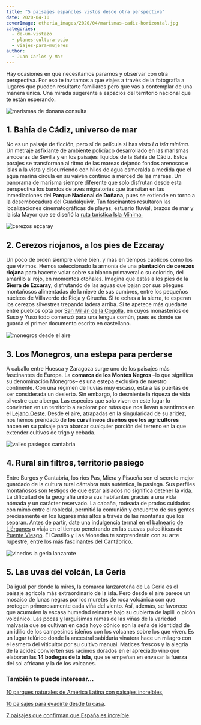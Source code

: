```yaml
---
title: "5 paisajes españoles vistos desde otra perspectiva"
date: 2020-04-10
coverImage: etheria_images/2020/04/marismas-cadiz-horizontal.jpg
categories: 
  - de-un-vistazo
  - planes-cultura-ocio
  - viajes-para-mujeres
author: 
  - Juan Carlos y Mar
---
```


Hay ocasiones en que necesitamos pararnos y observar con otra perspectiva. Por eso te invitamos a que viajes a través de la fotografía a lugares que pueden resultarte familiares pero que vas a contemplar de una manera única. Una mirada sugerente a espacios del territorio nacional que te están esperando.

![marismas de donana consulta](etheria_images/2020/04/marismas-cadiz.jpg "Universo de marismas en el entorno de Doñana.")

## 1\. Bahía de Cádiz, universo de mar

No es un paisaje de ficción, pero sí de película si has visto _La isla mínima_. Un 
metraje asfixiante de ambiente policíaco desarrollado en las marismas arroceras de 
Sevilla y en los paisajes líquidos de la Bahía de Cádiz. Estos parajes se transforman al 
ritmo de las mareas dejando fondos arenosos e islas a la vista y discurriendo con hilos 
de agua esmeralda a medida que el agua marina circula en su vaivén continuo a merced de 
las mareas. Un panorama de marisma siempre diferente que solo disfrutan desde esta 
perspectiva los bandos de aves migratorias que transitan en las inmediaciones del 
**Parque Nacional de Doñana**, pues se extiende en torno a la desembocadura del 
Guadalquivir. Tan fascinantes resultaron las localizaciones cinematográficas de playas, 
estuario fluvial, brazos de mar y la isla Mayor que se diseñó la [ruta turística Isla 
Mínima.](http://www.islamayor.es/es/turismo/rutas-turisticas/) 

![cerezos ezcaray](etheria_images/2020/04/cerezos-ezcaray-2.jpg "Cerezos de Ezcaray.")

## 2\. Cerezos riojanos, a los pies de Ezcaray

Un poco de orden siempre viene bien, y más en tiempos caóticos como los que vivimos. 
Hemos seleccionado la armonía de una **plantación de cerezos riojana** para hacerte 
volar sobre su blanco primaveral o su colorido, del amarillo al rojo, en momentos 
otoñales. Imagina que estás a los pies de la **Sierra de Ezcaray**, disfrutando de las 
aguas que bajan por sus pliegues montañosos alimentadas de la nieve de sus cumbres, 
entre los pequeños núcleos de Villaverde de Rioja y Cirueña. Si te echas a la sierra, te 
esperan los cerezos silvestres trepando ladera arriba. Si te apetece más quedarte entre 
pueblos opta por [San Millán de la Cogolla](http://monasteriodesanmillan.com/), en cuyos 
monasterios de Suso y Yuso todo comenzó para una lengua común, pues es donde se guarda 
el primer documento escrito en castellano. 

![monegros desde el aire](etheria_images/2020/04/monegros-desde-aire-683x1024.jpg "Monegros desde el aire.")

## 3\. Los Monegros, una estepa para perderse

A caballo entre Huesca y Zaragoza surge uno de los paisajes más fascinantes de Europa. 
La **comarca de los Montes Negros** –lo que significa su denominación Monegros– es una 
estepa exclusiva de nuestro continente. Con una régimen de lluvias muy escaso, está a 
las puertas de ser considerada un desierto. Sin embargo, lo desmiente la riqueza de vida 
silvestre que alberga. Las especies que solo viven en este lugar lo convierten en un 
territorio a explorar por rutas que nos llevan a sentirnos en el [Lejano 
Oeste](https://www.huescalamagia.es/blog/ruta-de-los-torrollones-el-lejano-oeste-en-los-monegros/). 
Desde el aire, atrapadas en la singularidad de su aridez, nos hemos prendado de **los 
curvilíneos diseños que los agricultores** hacen en su paisaje para abarcar cualquier 
porción del terreno en la que extender cultivos de trigo y cebada. 

![valles pasiegos cantabria](etheria_images/2020/04/valles-pasiegos-desde-aire-682x1024.jpg "Valles Pasiegos desde el aire.")

## 4\. Rural sin filtros, territorio pasiego

Entre Burgos y Cantabria, los ríos Pas, Miera y Pisueña son el secreto mejor guardado de 
la cultura rural cántabra más auténtica, la pasiega. Sus perfiles montañosos son 
testigos de que estar aislados no significa detener la vida. La dificultad de la 
geografía unió a sus habitantes gracias a una vida nómada y un carácter reservado. La 
cabaña, rodeada de prados cuidados con mimo entre el robledal, permitió la comunión y 
encuentro de sus gentes precisamente en los lugares más altos a través de las montañas 
que los separan. Antes de partir, date una indulgencia termal en el [balneario de 
Liérganes](https://www.balneariolierganes.com/) o viaja en el tiempo penetrando en las 
cuevas paleolíticas de [Puente 
Viesgo](https://cuevas.culturadecantabria.com/el-castillo/). El Castillo y Las Monedas 
te sorprenderán con su arte rupestre, entre los más fascinantes del Cantábrico. 

![vinedos la geria lanzarote](etheria_images/2020/04/la-geria-lanzarote-682x1024.jpg "Viñedos de La Geria, en Lanzarote, desde el aire.")

## 5\. Las uvas del volcán, La Geria

Da igual por donde la mires, la comarca lanzaroteña de La Geria es el paisaje agrícola 
más extraordinario de la isla. Pero desde el aire parece un mosaico de lunas negras por 
los muretes de roca volcánica con que protegen primorosamente cada viña del viento. Así, 
además, se favorece que acumulen la escasa humedad reinante bajo su cubierta de lapilli 
o picón volcánico. Las pocas y larguísimas ramas de las viñas de la variedad malvasía 
que se cultivan en cada hoyo cónico son la seña de identidad de un idilio de los 
campesinos isleños con los volcanes sobre los que viven. Es un lugar telúrico donde la 
ancestral sabiduría vinatera hace un milagro con el esmero del viticultor por su cultivo 
manual. Matices frescos y la alegría de la acidez convierten sus racimos dorados en el 
apreciado vino que elaboran las **14 bodegas de la isla,** que se empeñan en envasar la 
fuerza del sol africano y la de los volcanes. 

### También te puede interesar...

[10 parques naturales de América Latina con paisajes 
increíbles](https://etheriamagazine.com/2021/10/21/parques-naturales-de-america-latina/), 

[10 paisajes para evadirte desde tu 
casa](https://etheriamagazine.com/2020/03/18/10-paisajes-para-evadirte-desde-tu-casa/). 

[7 paisajes que confirman que España es 
increíble](https://etheriamagazine.com/2019/04/28/mejores-paisajes-instagram-espana/).
